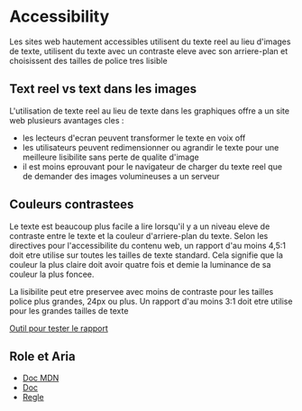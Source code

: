# Accessibility

Les sites web hautement accessibles utilisent du texte reel au lieu d'images de texte, utilisent du texte avec un contraste eleve avec son arriere-plan et choisissent des tailles de police tres lisible

## Text reel vs text dans les images

L'utilisation de texte reel au lieu de texte dans les graphiques offre a un site web plusieurs avantages cles :

- les lecteurs d'ecran peuvent transformer le texte en voix off
- les utilisateurs peuvent redimensionner ou agrandir le texte pour une meilleure lisibilite sans perte de qualite d'image
- il est moins eprouvant pour le navigateur de charger du texte reel que de demander des images volumineuses a un serveur

## Couleurs contrastees

Le texte est beaucoup plus facile a lire lorsqu'il y a un niveau eleve de contraste entre le texte et la couleur d'arriere-plan du texte. Selon les directives pour l'accessibilite du contenu web, un rapport d'au moins 4,5:1 doit etre utilise sur toutes les tailles de texte standard. Cela signifie que la couleur la plus claire doit avoir quatre fois et demie la luminance de sa couleur la plus foncee.

La lisibilite peut etre preservee avec moins de contraste pour les tailles police plus grandes, 24px ou plus. Un rapport d'au moins 3:1 doit etre utilise pour les grandes tailles de texte

[Outil pour tester le rapport](https://webaim.org/resources/contrastchecker/)

## Role et Aria

- [Doc MDN](https://developer.mozilla.org/en-US/docs/Web/Accessibility/ARIA/ARIA_Techniques)
- [Doc](https://www.w3.org/TR/html-aria/#allowed-descendants-of-aria-roles)
- [Regle](https://www.w3.org/TR/html-aria/#rules-wd)
